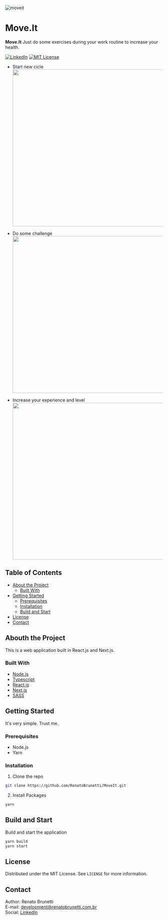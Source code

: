 ![moveit](https://renatobrunetti.com.br/public/.github/moveit/moveit-logo-github.svg)

# Move.It

**Move.It** Just do some exercises during your work routine to increase your health.

[![LinkedIn][linkedin-shield]][linkedin-url]
[![MIT License][license-shield]][license-url]

- Start new cicle<br>
  <img src="https://renatobrunetti.com.br/public/.github/moveit/moveit-start.png" width="500px">

- Do some challenge<br>
  <img src="https://renatobrunetti.com.br/public/.github/moveit/moveit-challenge.png" width="500px">

- Increase your experience and level<br>
  <img src="https://renatobrunetti.com.br/public/.github/moveit/moveit-levelup.png" width="500px">

## Table of Contents

- [About the Project](#about-the-project)
  - [Built With](#built-with)
- [Getting Started](#getting-started)
  - [Prerequisites](#prerequisites)
  - [Installation](#installation)
  - [Build and Start](#buildandstart)
- [License](#license)
- [Contact](#contact)

## Abouth the Project

This is a web application built in React.js and Next.js.

### Built With

- [Node.js](https://nodejs.org/)
- [Typescript](https://www.typescriptlang.org/)
- [React.js](https://reactjs.org/)
- [Next.js](https://nextjs.org/)
- [SASS](https://sass-lang.com/)

## Getting Started

It's very simple. Trust me.

### Prerequisites

- Node.js
- Yarn

### Installation

1. Clone the repo

```sh
git clone https://github.com/RenatoBrunetti/MoveIt.git
```

2. Install Packages

```sh
yarn
```

## Build and Start

Build and start the application

```sh
yarn build
yarn start
```

## License

Distributed under the MIT License. See `LICENSE` for more information.

## Contact

Author: Renato Brunetti<br>
E-mail: [development@renatobrunetti.com.br](mailto:development@renatobrunetti.com.br)<br>
Social: [LinkedIn](https://linkedin.com/in/RenatoCarapiaBrunetti/)

<!-- MARKDOWN LINKS & IMAGES -->

[license-shield]: https://img.shields.io/github/license/othneildrew/Best-README-Template.svg?style=flat-square
[license-url]: https://github.com/RenatoBrunetti/MoveIt/blob/master/license.txt
[linkedin-shield]: https://img.shields.io/badge/-LinkedIn-black.svg?style=flat-square&logo=linkedin&colorB=555
[linkedin-url]: https://linkedin.com/in/RenatoCarapiaBrunetti/
